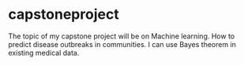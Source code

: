 # capstoneproject

The topic of my capstone project will be on Machine learning. How to predict disease outbreaks in communities. I can use Bayes theorem in existing medical data.
